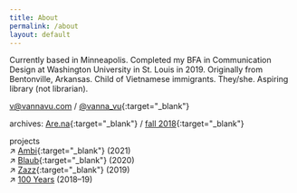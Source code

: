 ```yaml
---
title: About
permalink: /about
layout: default
---
```


Currently based in Minneapolis. Completed my BFA in Communication Design at Washington University in St. Louis in 2019. Originally from Bentonville, Arkansas. Child of Vietnamese immigrants. They/she. Aspiring library (not librarian).

[v@vannavu.com](mailto:v@vannavu.com) / [@vanna_vu](https://www.instagram.com/vanna_vu/){:target="_blank"}
  
archives: [Are.na](https://www.are.na/vanna-vu/blocks?sort=UPDATED_AT){:target="_blank"} / [fall 2018](https://vannavu.com/referencerepository/){:target="_blank"}  

projects  
↗ [Ambi](http://typewest2021.letterformarchive.org/VannaVu_Ambi.html){:target="_blank"} (2021)    
↗ [Blaub](https://displaytypedesign.com/projects/Vanna_Vu.html){:target="_blank"} (2020)   
↗ [Zazz](https://vannavu.com/zazz/){:target="_blank"} (2019)  
↗ [100 Years]({{site.url}}/100_years) (2018–19)  


